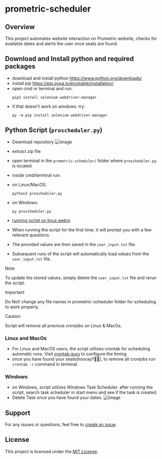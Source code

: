 # prometric-scheduler


## Overview

This project automates website interaction on Prometric website, checks for available dates and alerts the user once seats are found.

## Download and Install python and required packages
- download and install python https://www.python.org/downloads/
- install pip https://pip.pypa.io/en/stable/installation/
- open cmd or terminal and run:
  ```
  pip3 install selenium webdriver-manager
  ```
- if that doesn't work on windows. try:
  ```
  py -m pip install selenium webdriver-manager
  ```

## Python Script (`proscheduler.py`)
- Download repository
  ![image](https://github.com/nash268/prometric-scheduler/assets/130772656/44a47a1a-abfd-4a37-924a-1098ee968d6b)
- extract zip file
- open terminal in the ``prometric-scheduler/`` folder where ``proscheduler.py`` is located
- inside cmd/terminal run:


- on Linux/MacOS:
  ```
  python3 proscheduler.py
  ```
- on Windows:
  ```
  py proscheduler.py
  ```
  
- [running script on linux.webm](https://github.com/nash268/prometric-scheduler/assets/130772656/1ea57bf2-bd16-477c-91b0-93b5549af06f)


- When running the script for the first time, it will prompt you with a few relevant questions.
- The provided values are then saved in the `user_input.txt` file.
- Subsequent runs of the script will automatically load values from the `user_input.txt` file.
> [!NOTE]
> To update the stored values, simply delete the `user_input.txt` file and rerun the script.

> [!IMPORTANT]
> Do Not! change any file names in prometric-scheduler folder for scheduling to work properly.

> [!CAUTION]
> Script will remove all previous cronjobs on Linux & MacOs.

### Linux and MacOs
- For Linux and MacOS users, the script utilizes crontab for scheduling automatic runs. Visit [crontab.guru](https://crontab.guru/#*/30_*_*_*_*) to configure the timing.
- once you have found your seats(hooray!!🎉🥳), to remove all cronjobs run `crontab -r` command in terminal.
### Windows
- on Windows, script utilizes Windows Task Scheduler. after running the script, search task scheduler in start menu and see if the task is created.
- Delete Task once you have found your dates.
  ![image](https://github.com/nash268/prometric-scheduler/assets/130772656/ab513513-5a8f-4147-85ca-6f91b42f9fe5)




## Support

For any issues or questions, feel free to [create an issue](https://github.com/nash268/prometric-scheduler/issues).

## License

This project is licensed under the [MIT License](LICENSE).
